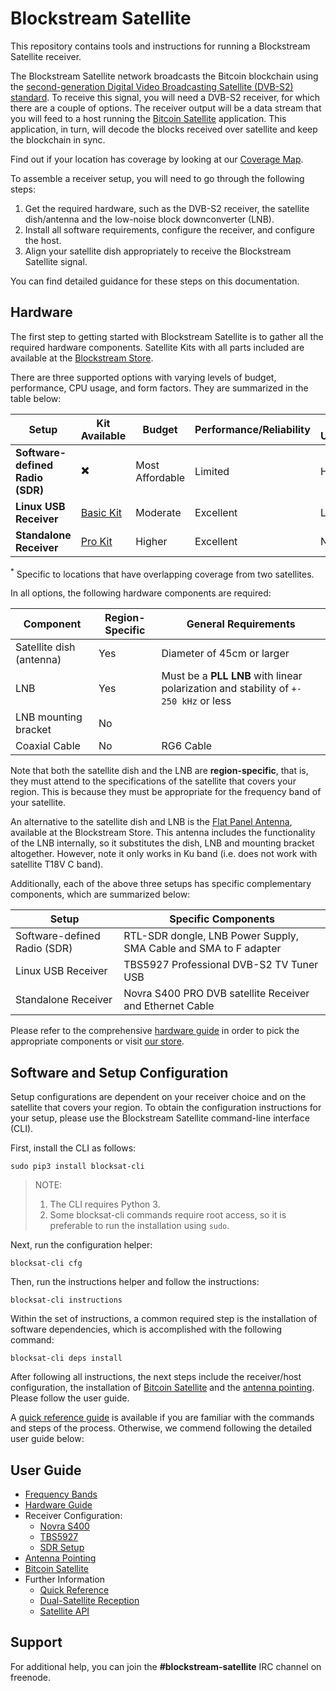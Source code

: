 # Blockstream Satellite

This repository contains tools and instructions for running a Blockstream
Satellite receiver.

The Blockstream Satellite network broadcasts the Bitcoin blockchain using the
[second-generation Digital Video Broadcasting Satellite (DVB-S2)
standard](https://en.wikipedia.org/wiki/DVB-S2). To receive this signal, you
will need a DVB-S2 receiver, for which there are a couple of options. The
receiver output will be a data stream that you will feed to a host running the
[Bitcoin Satellite](https://github.com/Blockstream/bitcoinsatellite/)
application. This application, in turn, will decode the blocks received over
satellite and keep the blockchain in sync.

Find out if your location has coverage by looking at our [Coverage
   Map](https://blockstream.com/satellite/#satellite_network-coverage).

To assemble a receiver setup, you will need to go through the following steps:

1. Get the required hardware, such as the DVB-S2 receiver, the satellite
   dish/antenna and the low-noise block downconverter (LNB).
2. Install all software requirements, configure the receiver, and configure the
   host.
3. Align your satellite dish appropriately to receive the Blockstream Satellite
   signal.

You can find detailed guidance for these steps on this documentation.

## Hardware

The first step to getting started with Blockstream Satellite is to gather all
the required hardware components. Satellite Kits with all parts included are
available at the [Blockstream
Store](https://store.blockstream.com/product-category/satellite_kits/).

There are three supported options with varying levels of budget, performance,
CPU usage, and form factors. They are summarized in the table below:

| **Setup**                        | Kit Available                                                                             | Budget          | Performance/Reliability | CPU Usage  | Form Factor | Dual Satellite* |
|----------------------------------|-------------------------------------------------------------------------------------------|-----------------|-------------------------|------------|-------------|-----------------|
| **Software-defined Radio (SDR)** | :heavy_multiplication_x:                                                                  | Most Affordable | Limited                 | High       | USB Dongle  | No              |
| **Linux USB Receiver**           | [Basic Kit](https://store.blockstream.com/product/blockstream-satellite-basic-kit/)       | Moderate        | Excellent               | Low        | USB Device  | No              |
| **Standalone Receiver**          | [Pro Kit](https://store.blockstream.com/product/blockstream-satellite-pro-kit/)           | Higher          | Excellent               | None       | Standalone  | Yes             |

<sup>*</sup> Specific to locations that have overlapping coverage from two satellites.

In all options, the following hardware components are required:

| Component                | Region-Specific | General Requirements |
|--------------------------|-----------------|----------------------------|
| Satellite dish (antenna) | Yes             | Diameter of 45cm or larger |
| LNB                      | Yes             | Must be a **PLL LNB** with linear polarization and stability of `+- 250 kHz` or less |
| LNB mounting bracket     | No              |                            |
| Coaxial Cable            | No              | RG6 Cable                  |

Note that both the satellite dish and the LNB are **region-specific**, that is,
they must attend to the specifications of the satellite that covers your
region. This is because they must be appropriate for the frequency band of your
satellite.

An alternative to the satellite dish and LNB is the [Flat Panel
Antenna](https://store.blockstream.com/product/flat-panel-antenna/), available
at the Blockstream Store. This antenna includes the functionality of the LNB
internally, so it substitutes the dish, LNB and mounting bracket
altogether. However, note it only works in Ku band (i.e. does not work with
satellite T18V C band).

Additionally, each of the above three setups has specific complementary
components, which are summarized below:

| Setup | Specific Components |
|--------------------|---------|
| Software-defined Radio (SDR) | RTL-SDR dongle, LNB Power Supply, SMA Cable and SMA to F adapter |
| Linux USB Receiver | TBS5927 Professional DVB-S2 TV Tuner USB |
| Standalone Receiver | Novra S400 PRO DVB satellite Receiver and Ethernet Cable  |

Please refer to the comprehensive [hardware guide](doc/hardware.md) in order to
pick the appropriate components or visit [our
store](https://store.blockstream.com/product-category/satellite_kits/).

## Software and Setup Configuration

Setup configurations are dependent on your receiver choice and on the satellite
that covers your region. To obtain the configuration instructions for your
setup, please use the Blockstream Satellite command-line interface (CLI).

First, install the CLI as follows:

```
sudo pip3 install blocksat-cli
```

> NOTE:
> 1. The CLI requires Python 3.
> 2. Some blocksat-cli commands require root access, so it is preferable to run
> the installation using `sudo`.

Next, run the configuration helper:

```
blocksat-cli cfg
```

Then, run the instructions helper and follow the instructions:

```
blocksat-cli instructions
```

Within the set of instructions, a common required step is the installation of
software dependencies, which is accomplished with the following command:

```
blocksat-cli deps install
```

After following all instructions, the next steps include the receiver/host
configuration, the installation of [Bitcoin Satellite](doc/bitcoin.md) and the
[antenna pointing](doc/antenna-pointing.md). Please follow the user guide.

A [quick reference guide](doc/quick-reference.md) is available if you are
familiar with the commands and steps of the process. Otherwise, we commend
following the detailed user guide below:

## User Guide

- [Frequency Bands](doc/frequency.md)
- [Hardware Guide](doc/hardware.md)
- Receiver Configuration:
    - [Novra S400](doc/s400.md)
    - [TBS5927](doc/tbs.md)
    - [SDR Setup](doc/sdr.md)
- [Antenna Pointing](doc/antenna-pointing.md)
- [Bitcoin Satellite](doc/bitcoin.md)
- Further Information
  - [Quick Reference](doc/quick-reference.md)
  - [Dual-Satellite Reception](doc/dual-satellite.md)
  - [Satellite API](api/README.md)

## Support

For additional help, you can join the **#blockstream-satellite** IRC channel on
freenode.

